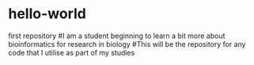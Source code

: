# hello-world
first repository
#I am a student beginning to learn a bit more about bioinformatics for research in biology
#This will be the repository for any code that I utilise as part of my studies

